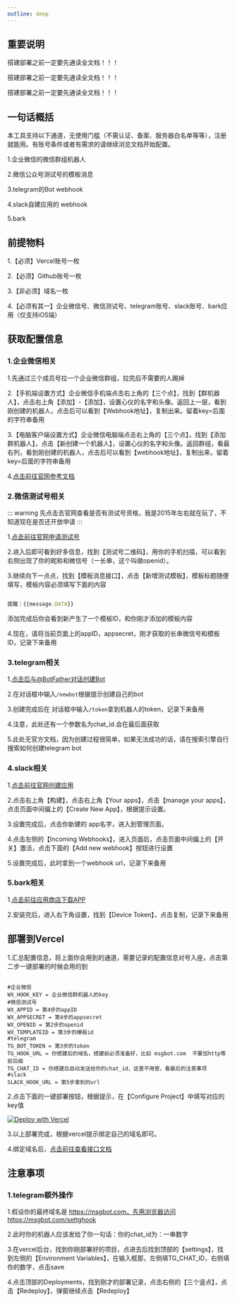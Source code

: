 ```yaml
---
outline: deep
---
```


## 重要说明

搭建部署之前一定要先通读全文档！！！

搭建部署之前一定要先通读全文档！！！

搭建部署之前一定要先通读全文档！！！

## 一句话概括

本工具支持以下通道，无使用门槛（不需认证、备案、服务器白名单等等），注册就能用。有账号条件或者有需求的请继续浏览文档开始配置。

1.企业微信的微信群组机器人

2.微信公众号测试号的模板消息

3.telegram的Bot webhook

4.slack自建应用的 webhook

5.bark


## 前提物料

1.【必须】Vercel账号一枚

2.【必须】Github账号一枚

3.【非必须】域名一枚

4.【必须有其一】企业微信号、微信测试号、telegram账号、slack账号、bark应用（仅支持iOS端）

## 获取配置信息

### 1.企业微信相关

1.先通过三个成员号拉一个企业微信群组，拉完后不需要的人踢掉

2.【手机端设置方式】企业微信手机端点击右上角的【三个点】，找到【群机器人】，点击右上角【添加】-【添加】，设置心仪的名字和头像。返回上一层，看到刚创建的机器人，点击后可以看到【Webhook地址】，复制出来。留着key=后面的字符串备用

3.【电脑客户端设置方式】企业微信电脑端点击右上角的【三个点】，找到【添加群机器人】，点击【新创建一个机器人】，设置心仪的名字和头像。返回群组，看最右列，看到刚创建的机器人，点击后可以看到【webhook地址】，复制出来，留着key=后面的字符串备用

4.[点击前往官网参考文档](https://developer.work.weixin.qq.com/document/path/99110)

### 2.微信测试号相关

::: warning
先点击去官网查看是否有测试号资格，我是2015年左右就在玩了，不知道现在是否还开放申请
:::

1.[点击前往官网申请测试号](https://mp.weixin.qq.com/debug/cgi-bin/sandbox?t=sandbox/login)

2.进入后即可看到好多信息，找到【测试号二维码】，用你的手机扫描，可以看到右侧出现了你的昵称和微信号（一长串，这个叫做openid）。

3.继续向下一点点，找到【模板消息接口】，点击【新增测试模板】，模板标题随便填写，模板内容必须填写下面的内容

```js

提醒：{{message.DATA}}

```
添加完成后你会看到新产生了一个模板ID，和你刚才添加的模板内容

4.现在，请将当前页面上的appID，appsecret，刚才获取的长串微信号和模板ID，记录下来备用

### 3.telegram相关

1.[点击后与@BotFather对话创建Bot](https://t.me/botfather)

2.在对话框中输入`/newbot`根据提示创建自己的bot

3.创建完成后在 对话框中输入`/token`拿到机器人的token，记录下来备用

4.注意，此处还有一个参数名为chat_id.会在最后面获取

5.此处无官方文档，因为创建过程很简单，如果无法成功的话，请在搜索引擎自行搜索如何创建telegram bot

### 4.slack相关

1.[点击前往官网创建应用](https://yywthq.slack.com/intl/zh-cn/apps)

2.点击右上角【构建】，点击右上角【Your apps】，点击【manage your apps】，点击页面中间偏上的【Create New App】，根据提示设置。

3.设置完成后，点击你新建的 app名字，进入到管理页面。

4.点击左侧的【Incoming Webhooks】，进入页面后，点击页面中间偏上的【开关】激活，点击下面的【Add new webhook】按钮进行设置

5.设置完成后，此时拿到一个webhook url，记录下来备用

### 5.bark相关

1.[点击前往应用商店下载APP](https://apps.apple.com/cn/app/bark-%E7%BB%99%E4%BD%A0%E7%9A%84%E6%89%8B%E6%9C%BA%E5%8F%91%E6%8E%A8%E9%80%81/id1403753865)

2.安装完后，进入右下角设置，找到【Device Token】，点击复制，记录下来备用

## 部署到Vercel

1.汇总配置信息，将上面你会用到的通道，需要记录的配置信息对号入座，点击第二步一键部署的时候会用的到

```shell

#企业微信
WX_HOOK_KEY = 企业微信群机器人的key
#微信测试号
WX_APPID = 第4步的appID
WX_APPSECRET = 第4步的appsecret
WX_OPENID = 第2步的openid
WX_TEMPLATEID = 第3步的模板id
#telegram
TG_BOT_TOKEN = 第3步的token
TG_HOOK_URL = 你搭建后的域名，搭建前必须准备好，比如 msgbot.com  不要加http等前后缀
TG_CHAT_ID = 你搭建后自动发送给你的chat_id，这里不用管，看最后的注意事项
#slack
SLACK_HOOK_URL = 第5步拿到的url

```

2.点击下面的一键部署按钮，根据提示，在【Configure Project】中填写对应的key值

<a href="https://vercel.com/import/git?s=https://github.com/leafrainy/msgBot&env=WX_HOOK_KEY&env=WX_APPID&env=WX_APPSECRET&env=WX_OPENID&env=WX_TEMPLATEID&env=TG_BOT_TOKEN&env=TG_HOOK_URL&env=TG_CHAT_ID&env=SLACK_HOOK_URL&project-name=msgBot&repository-name=for-msgBot" target="_blank">
  <img src="https://vercel.com/button" alt="Deploy with Vercel" />
</a>

3.以上部署完成，根据vercel提示绑定自己的域名即可。

4.绑定域名后，[点击前往查看接口文档](/api)

## 注意事项

### 1.telegram额外操作
1.假设你的最终域名是 https://msgbot.com，先用浏览器访问 https://msgbot.com/settghook 

2.此时你的机器人应该发给了你一句话：你的chat_id为：一串数字

3.在vercel后台，找到你刚部署好的项目，点进去后找到顶部的【settings】，找到左侧的【Environment Variables】，在输入框那，左侧填TG_CHAT_ID，右侧填你的数字，点击save

4.点击顶部的Deployments，找到刚才的部署记录，点击右侧的【三个竖点】，点击【Redeploy】，弹窗继续点击【Redeploy】
